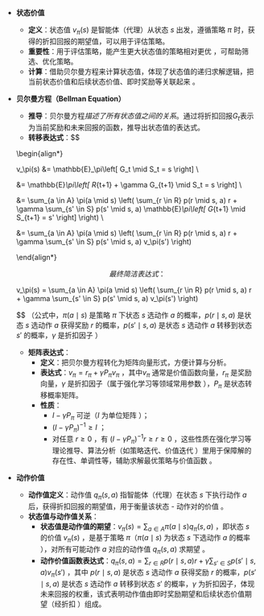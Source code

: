 - **状态价值**
	- **定义**：状态值 $v_\pi(s)$ 是智能体（代理）从状态 $s$ 出发，遵循策略 $\pi$ 时，获得的折扣回报的期望值，可以用于评估策略。
	- **重要性**：用于评估策略，能产生更大状态值的策略相对更优 ，可帮助筛选、优化策略。
	- **计算**：借助贝尔曼方程来计算状态值，体现了状态值的递归求解逻辑，把当前状态价值和后续状态价值、即时奖励等关联起来 。
- **贝尔曼方程（Bellman Equation）** 
	- **推导**：贝尔曼方程*描述了所有状态值之间的关系*。通过将折扣回报$G_t$表示为当前奖励和未来回报的函数，推导出状态值的表达式。
	- **转移表达式**：$$
	
	\begin{align*}
	
	v_\pi(s) &= \mathbb{E}_\pi\left[ G_t \mid S_t = s \right] \\
	
	&= \mathbb{E}_\pi\left[ R_{t+1} + \gamma G_{t+1} \mid S_t = s \right] \\
	
	&= \sum_{a \in A} \pi(a \mid s) \left( \sum_{r \in R} p(r \mid s, a) r + \gamma \sum_{s' \in S} p(s' \mid s, a) \mathbb{E}_\pi\left[ G_{t+1} \mid S_{t+1} = s' \right] \right) \\
	
	&= \sum_{a \in A} \pi(a \mid s) \left( \sum_{r \in R} p(r \mid s, a) r + \gamma \sum_{s' \in S} p(s' \mid s, a) v_\pi(s') \right)
	
	\end{align*}
	
	$$
		最终简洁表达式：$$
	
	v_\pi(s) = \sum_{a \in A} \pi(a \mid s) \left( \sum_{r \in R} p(r \mid s, a) r + \gamma \sum_{s' \in S} p(s' \mid s, a) v_\pi(s') \right)
	
	$$
		（公式中，$\pi(a \mid s)$ 是策略 $\pi$ 下状态 $s$ 选动作 $a$ 的概率，$p(r \mid s, a)$ 是状态 $s$ 选动作 $a$ 获得奖励 $r$ 的概率，$p(s' \mid s, a)$ 是状态 $s$ 选动作 $a$ 转移到状态 $s'$ 的概率，$\gamma$ 是折扣因子 ）
	- **矩阵表达式**：
		- **定义**：把贝尔曼方程转化为矩阵向量形式，方便计算与分析。
		- **表达式**：$v_{\pi} = r_{\pi} + \gamma P_{\pi}v_{\pi}$ ，其中$v_{\pi}$ 通常是价值函数向量，$r_{\pi}$ 是奖励向量，$\gamma$ 是折扣因子（属于强化学习等领域常用参数 ），$P_{\pi}$ 是状态转移概率矩阵。
		- **性质**：
			- $I - \gamma P_{\pi}$ 可逆（$I$ 为单位矩阵 ）；
			- $(I - \gamma P_{\pi})^{-1} \geq I$ ；
			- 对任意 $r \geq 0$ ，有 $(I - \gamma P_{\pi})^{-1}r \geq r \geq 0$ ，这些性质在强化学习等理论推导、算法分析（如策略迭代、价值迭代 ）里用于保障解的存在性、单调性等，辅助求解最优策略与价值函数 。
- **动作价值**
	- **动作值定义**：动作值 $q_{\pi}(s, a)$ 指智能体（代理）在状态 $s$ 下执行动作 $a$ 后，获得折扣回报的期望值，用于衡量该状态 - 动作对的价值 。
	- **状态值与动作值关系**：
		- **状态值是动作值的期望**：$v_{\pi}(s)=\sum_{a \in A} \pi(a \mid s) q_{\pi}(s, a)$ ，即状态 $s$ 的价值 $v_{\pi}(s)$ ，是基于策略 $\pi$（$\pi(a \mid s)$ 为状态 $s$ 下选动作 $a$ 的概率 ），对所有可能动作 $a$ 对应的动作值 $q_{\pi}(s, a)$ 求期望 。
		- **动作价值函数表达式**：$q_{\pi}(s, a)=\sum_{r \in R} p(r \mid s, a) r + \gamma \sum_{s' \in S} p(s' \mid s, a) v_{\pi}(s')$ ，其中 $p(r \mid s, a)$ 是状态 $s$ 选动作 $a$ 获得奖励 $r$ 的概率，$p(s' \mid s, a)$ 是状态 $s$ 选动作 $a$ 转移到状态 $s'$ 的概率，$\gamma$ 为折扣因子，体现未来回报的权重，该式表明动作值由即时奖励期望和后续状态价值期望（经折扣 ）组成。